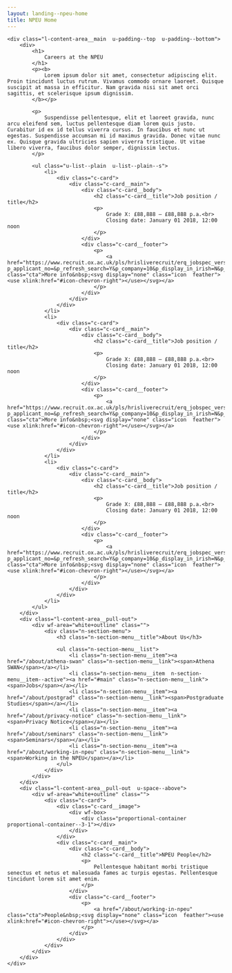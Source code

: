 ```yaml
---
layout: landing--npeu-home
title: NPEU Home
---
```

<div wf-area="white+outline" class="l-content-area  l-content-area--has-pull-outs">

    <div class="l-content-area__main  u-padding--top  u-padding--bottom">
        <div>
            <h1>
                Careers at the NPEU
            </h1>
            <p><b>
                Lorem ipsum dolor sit amet, consectetur adipiscing elit. Proin tincidunt luctus rutrum. Vivamus commodo ornare laoreet. Quisque suscipit at massa in efficitur. Nam gravida nisi sit amet orci sagittis, et scelerisque ipsum dignissim.
            </b></p>
            
            <p>
                Suspendisse pellentesque, elit et laoreet gravida, nunc arcu eleifend sem, luctus pellentesque diam lorem quis justo. Curabitur id ex id tellus viverra cursus. In faucibus et nunc ut egestas. Suspendisse accumsan mi id maximus gravida. Donec vitae nunc ex. Quisque gravida ultricies sapien viverra tristique. Ut vitae libero viverra, faucibus dolor semper, dignissim lectus.
            </p>
            
            <ul class="u-list--plain  u-list--plain--s">
                <li>
                    <div class="c-card">
                        <div class="c-card__main">
                            <div class="c-card__body">
                                <h2 class="c-card__title">Job position / title</h2>
                                <p>
                                    Grade X: £88,888 – £88,888 p.a.<br>
                                    Closing date: January 01 2018, 12:00 noon
                                </p>
                            </div>
                            <div class="c-card__footer">
                                <p>
                                    <a href="https://www.recruit.ox.ac.uk/pls/hrisliverecruit/erq_jobspec_version_4.display_form?p_applicant_no=&p_refresh_search=Y&p_company=10&p_display_in_irish=N&p_recruitment_id=133932&p_internal_external=E&p_display_apply_ind=Y&p_process_type=&p_form_profile_detail=" class="cta">More info&nbsp;<svg display="none" class="icon  feather"><use xlink:href="#icon-chevron-right"></use></svg></a>
                                </p>
                            </div>
                        </div>
                    </div>
                </li>
                <li>
                    <div class="c-card">
                        <div class="c-card__main">
                            <div class="c-card__body">
                                <h2 class="c-card__title">Job position / title</h2>
                                <p>
                                    Grade X: £88,888 – £88,888 p.a.<br>
                                    Closing date: January 01 2018, 12:00 noon
                                </p>
                            </div>
                            <div class="c-card__footer">
                                <p>
                                    <a href="https://www.recruit.ox.ac.uk/pls/hrisliverecruit/erq_jobspec_version_4.display_form?p_applicant_no=&p_refresh_search=Y&p_company=10&p_display_in_irish=N&p_recruitment_id=133932&p_internal_external=E&p_display_apply_ind=Y&p_process_type=&p_form_profile_detail=" class="cta">More info&nbsp;<svg display="none" class="icon  feather"><use xlink:href="#icon-chevron-right"></use></svg></a>
                                </p>
                            </div>
                        </div>
                    </div>
                </li>
                <li>
                    <div class="c-card">
                        <div class="c-card__main">
                            <div class="c-card__body">
                                <h2 class="c-card__title">Job position / title</h2>
                                <p>
                                    Grade X: £88,888 – £88,888 p.a.<br>
                                    Closing date: January 01 2018, 12:00 noon
                                </p>
                            </div>
                            <div class="c-card__footer">
                                <p>
                                    <a href="https://www.recruit.ox.ac.uk/pls/hrisliverecruit/erq_jobspec_version_4.display_form?p_applicant_no=&p_refresh_search=Y&p_company=10&p_display_in_irish=N&p_recruitment_id=133932&p_internal_external=E&p_display_apply_ind=Y&p_process_type=&p_form_profile_detail=" class="cta">More info&nbsp;<svg display="none" class="icon  feather"><use xlink:href="#icon-chevron-right"></use></svg></a>
                                </p>
                            </div>
                        </div>
                    </div>
                </li>
            </ul>
        </div>
        <div class="l-content-area__pull-out">
            <div wf-area="white+outline" class="">
                <div class="n-section-menu">
                    <h3 class="n-section-menu__title">About Us</h3>
                    
                    <ul class="n-section-menu__list">
                        <li class="n-section-menu__item"><a href="/about/athena-swan" class="n-section-menu__link"><span>Athena SWAN</span></a></li>
                        <li class="n-section-menu__item  n-section-menu__item--active"><a href="#main" class="n-section-menu__link"><span>Jobs</span></a></li>
                        <li class="n-section-menu__item"><a href="/about/postgrad" class="n-section-menu__link"><span>Postgraduate Studies</span></a></li>
                        <li class="n-section-menu__item"><a href="/about/privacy-notice" class="n-section-menu__link"><span>Privacy Notice</span></a></li>
                        <li class="n-section-menu__item"><a href="/about/seminars" class="n-section-menu__link"><span>Seminars</span></a></li>
                        <li class="n-section-menu__item"><a href="/about/working-in-npeu" class="n-section-menu__link"><span>Working in the NPEU</span></a></li>
                    </ul>
                </div>
            </div>
        </div>
        <div class="l-content-area__pull-out  u-space--above">
            <div wf-area="white+outline" class="">
                <div class="c-card">
                    <div class="c-card__image">
                        <div wf-box>
                            <div class="proportional-container  proportional-container--3-1"></div>
                        </div>
                    </div>
                    <div class="c-card__main">
                        <div class="c-card__body">
                            <h2 class="c-card__title">NPEU People</h2>
                            <p>
                                Pellentesque habitant morbi tristique senectus et netus et malesuada fames ac turpis egestas. Pellentesque tincidunt lorem sit amet enim.
                            </p>
                        </div>
                        <div class="c-card__footer">
                            <p>
                                <a href="/about/working-in-npeu" class="cta">People&nbsp;<svg display="none" class="icon  feather"><use xlink:href="#icon-chevron-right"></use></svg></a>
                            </p>
                        </div>
                    </div>
                </div>
            </div>
        </div>
    </div>
    
</div>